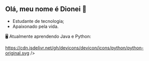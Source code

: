 ## Olá, meu nome é Dionei 👋
 - Estudante de tecnologia;
 - Apaixonado pela vida.
 
  🖥️ Atualmente aprendendo Java e Python:
  
  https://cdn.jsdelivr.net/gh/devicons/devicon/icons/python/python-original.svg />
          

            
          
           
          
          
          

